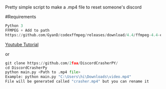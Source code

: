 Pretty simple script to make a .mp4 file to reset someone's discord

#Requirements
```py
Python 3
FFMPEG + Add to path
https://github.com/GyanD/codexffmpeg/releases/download/4.4/ffmpeg-4.4-essentials_build.zip
```

[Youtube Tutorial](https:youtube.com/hi)

or

```py
git clone https://github.com/2faa/DiscordCrasherPY/
cd DiscordCrasherPy
python main.py <Path to .mp4 file>
Example: python main.py "C:\Users\hi\Downloads\video.mp4"
File will be generated called "crasher.mp4" but you can rename it
```
